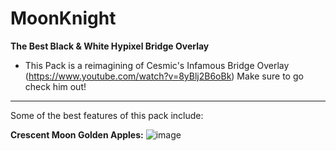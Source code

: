# MoonKnight
**The Best Black & White Hypixel Bridge Overlay**
 - This Pack is a reimagining of Cesmic's Infamous Bridge Overlay (https://www.youtube.com/watch?v=8yBlj2B6oBk) Make sure to go check him out!
--------------------------------------------------------------------------------------------------------------------------------------------------------------------------
Some of the best features of this pack include:

**Crescent Moon Golden Apples:**
![image](https://user-images.githubusercontent.com/93109251/182726543-8cbd16f7-f655-431b-9e66-abf49f6584ee.png)
